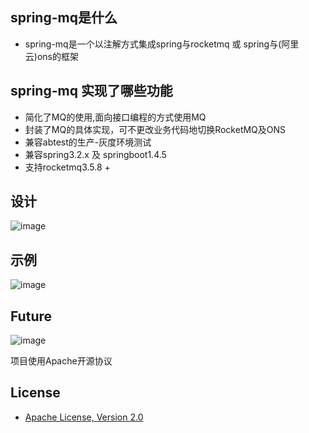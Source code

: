 ## spring-mq是什么
* spring-mq是一个以注解方式集成spring与rocketmq 或 spring与(阿里云)ons的框架

## spring-mq 实现了哪些功能
- 简化了MQ的使用,面向接口编程的方式使用MQ
- 封装了MQ的具体实现，可不更改业务代码地切换RocketMQ及ONS
- 兼容abtest的生产-灰度环境测试
- 兼容spring3.2.x 及 springboot1.4.5
- 支持rocketmq3.5.8 +

## 设计
![image](https://github.com/shook2012/spring-mq/raw/master/design.png)

## 示例
![image](https://github.com/shook2012/spring-mq/raw/master/demo.png)

## Future
![image](https://github.com/shook2012/spring-mq/raw/master/future.png)

项目使用Apache开源协议
## License
* [Apache License, Version 2.0](https://www.apache.org/licenses/LICENSE-2.0)

